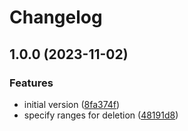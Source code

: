 # Changelog

## 1.0.0 (2023-11-02)


### Features

* initial version ([8fa374f](https://git.go-forward.net/PeterMosmans/apdfhelper/-/commit/8fa374fc46f6ea0cce39143f55ff003aa00f3d96))
* specify ranges for deletion ([48191d8](https://git.go-forward.net/PeterMosmans/apdfhelper/-/commit/48191d890c054f36d886ea416fc8263de2a33326))
